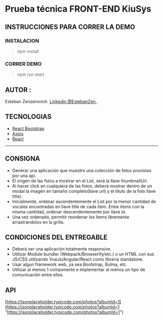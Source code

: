 # Prueba técnica FRONT-END KiuSys

## INSTRUCCIONES PARA CORRER LA DEMO

### INSTALACION

> npm install

### CORRER DEMO

> npm run start

## AUTOR :

Esteban Zenzerovich. [Linkedin @EstebanZen ](https://www.linkedin.com/in/estebanzen// "https://E-ZERO.com.ar/").

## TECNOLOGIAS

-   [React Bootstrap](https://react-bootstrap.github.io/ "React Bootstrap")
-   [Axios](https://www.npmjs.com/package/axios "Axios")
-   [React](https://reactjs.org/ "React")

---

## CONSIGNA

-   Generar una aplicación que muestre una colección de fotos provistas por una api.
-   El origen de las fotos a mostrar en el List, será la llave thumbnailUrl.
-   Al hacer click en cualquiera de las fotos, deberá mostrar dentro de un modal la imagen en tamaño completo(llave url) y el título de la foto llave
    title).
-   Inicialmente, ordenar ascendentemente el List por la menor cantidad de vocales encontradas en llave title de cada ítem. Entre ítems con la misma cantidad, ordenar descendentemente por llave id.
-   Una vez ordenado, permitir reordenar los ítems libremente arrastrándolos en la grilla.

## CONDICIONES DEL ENTREGABLE

-   Deberá ser una aplicación totalmente responsive.
-   Utilizar Module bundler (Webpack/Browserify/etc.) o un HTML con sus JS/CSS utilizando VueJs/Angular/React como librería standalone.
-   Usar algun framework web, ya sea Bootstrap, Bulma, etc.
-   Utilizar al menos 1 componente e implementar al menos un tipo de comunicación entre ellos.

## API

[https://jsonplaceholder.typicode.com/photos?albumId=1](https://jsonplaceholder.typicode.com/photos?albumId=1 "https://jsonplaceholder.typicode.com/photos?albumId=1")
